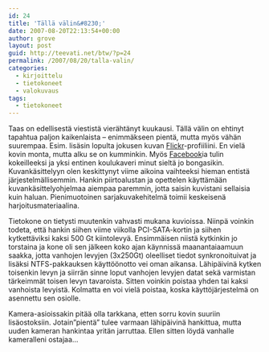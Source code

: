 ```yaml
---
id: 24
title: 'Tällä välin&#8230;'
date: 2007-08-20T22:13:54+00:00
author: grove
layout: post
guid: http://teevati.net/btw/?p=24
permalink: /2007/08/20/talla-valin/
categories:
  - kirjoittelu
  - tietokoneet
  - valokuvaus
tags:
  - tietokoneet
---
```

Taas on edellisestä viestistä vierähtänyt kuukausi. Tällä välin on ehtinyt tapahtua paljon kaikenlaista &#8211; enimmäkseen pientä, mutta myös vähän suurempaa. Esim. lisäsin lopulta jokusen kuvan [Flickr](http://flickr.com "Flickr")-profiiliini. En vielä kovin monta, mutta alku se on kumminkin. Myös [Facebook](http://facebook.com "Facebook")ia tulin kokeilleeksi ja yksi entinen koulukaveri minut sieltä jo bongasikin. Kuvankäsittelyyn olen keskittynyt viime aikoina vaihteeksi hieman entistä järjestelmällisemmin. Hankin piirtoalustan ja opettelen käyttämään kuvankäsittelyohjelmaa aiempaa paremmin, jotta saisin kuvistani sellaisia kuin haluan. Pienimuotoinen sarjakuvakehitelmä toimii keskeisenä harjoitusmateriaalina.

Tietokone on tietysti muutenkin vahvasti mukana kuvioissa. Niinpä voinkin todeta, että hankin siihen viime viikolla PCI-SATA-kortin ja siihen kytkettäviksi kaksi 500 Gt kiintolevyä. Ensimmäisen niistä kytkinkin jo torstaina ja kone oli sen jälkeen koko ajan käynnissä maanantaiaamuun saakka, jotta vanhojen levyjen (3x250Gt) oleelliset tiedot synkronoituivat ja lisäksi NTFS-pakkauksen käyttöönotto vei oman aikansa. Lähipäivinä kytken toisenkin levyn ja siirrän sinne loput vanhojen levyjen datat sekä varmistan tärkeimmät toisen levyn tavaroista. Sitten voinkin poistaa yhden tai kaksi vanhoista levyistä. Kolmatta en voi vielä poistaa, koska käyttöjärjestelmä on asennettu sen osiolle.

Kamera-asioissakin pitää olla tarkkana, etten sorru kovin suuriin lisäostoksiin. Jotain&#8221;pientä&#8221; tulee varmaan lähipäivinä hankittua, mutta uuden kameran hankintaa yritän jarruttaa. Ellen sitten löydä vanhalle kameralleni ostajaa&#8230;